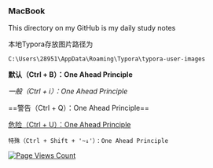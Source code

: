 ### MacBook
This directory on my GitHub is my daily study notes

本地Typora存放图片路径为

```http
C:\Users\28951\AppData\Roaming\Typora\typora-user-images
```

**默认（Ctrl + B）：One Ahead Principle**

*一般（Ctrl + i）：One Ahead Principle*

==警告（Ctrl + Q）：One Ahead Principle==

<u>危险（Ctrl + U）：One Ahead Principle</u>

`特殊（Ctrl + Shift + '~↓'）：One Ahead Principle`

[![Page Views Count](https://badges.toozhao.com/badges/01ETFADJ4NJFQTMEJ7DBVXXEPY/green.svg)](https://badges.toozhao.com/badges/01ETFADJ4NJFQTMEJ7DBVXXEPY/green.svg "Get your own page views count badge on badges.toozhao.com")
